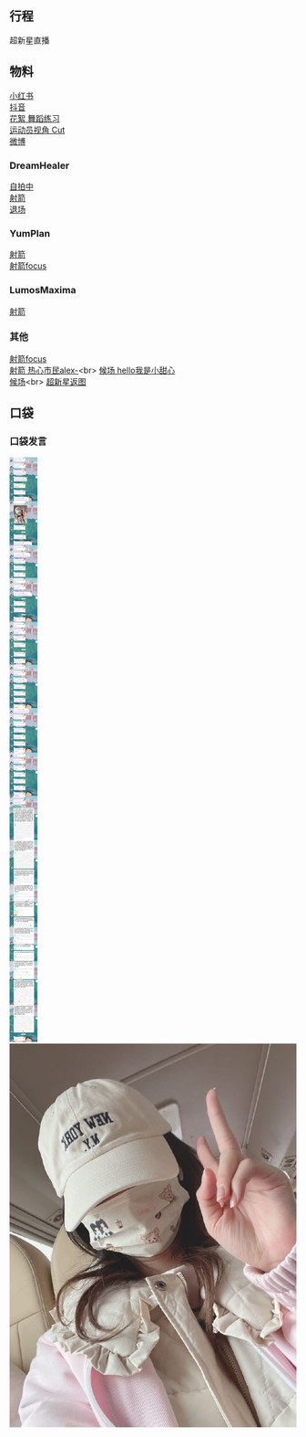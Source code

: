 ## 行程
超新星直播

## 物料
[小红书](http://www.xiaohongshu.com/discovery/item/61bb15ff000000002103937e)<br>
[抖音](https://www.douyin.com/video/7042246121040710942)<br>
[花絮 舞蹈练习](https://weibo.com/7443956558/L6mGDmOKC)<br>
[运动员视角 Cut](https://weibo.com/7431493935/L6rhlnx55)<br>
[微博](https://weibo.com/5228056212/L6lLdc3WA)
### DreamHealer
[自拍中](https://weibo.com/6375088879/L6jV2pIHf)<br>
[射箭](https://weibo.com/6375088879/L6kmPptjY)<br>
[退场](https://weibo.com/6375088879/L6mzZow4v)<br>
### YumPlan
[射箭](https://weibo.com/7335378002/L6kDBBIOa)<br>
[射箭focus](https://weibo.com/7335378002/L6mgpgcgd)<br>

### LumosMaxima
[射箭](https://weibo.com/7726863056/L6kCY2eCO)<br>
### 其他
[射箭focus](https://weibo.com/3890553197/L6kbxoeXL)<br>
[射箭 热心市民alex-](https://m.weibo.cn/status/4715074473693886?)<br>
[候场 hello我是小甜心](https://weibo.com/6314934920/L6moXkHrI)<br>
[候场](https://m.weibo.cn/status/4714972804023850?)<br>
[超新星返图](https://weibo.com/6314934920/L6moXkHrI)
## 口袋
### 口袋发言
![口袋发言](./pocket48/imgs/messages1.jpeg)<br>
![口袋发言](./pocket48/imgs/P1.jpeg)<br>

